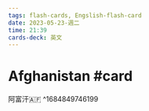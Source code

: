 ```yaml
---
tags: flash-cards, Engslish-flash-card
date: 2023-05-23-週二
time: 21:39
cards-deck: 英文
---
```


# Afghanistan #card 
阿富汗🇦🇫
^1684849746199

